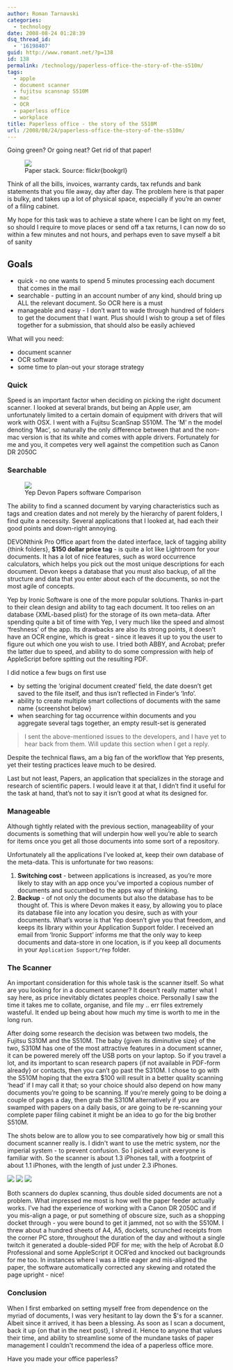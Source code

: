 ```yaml
---
author: Roman Tarnavski
categories:
  - technology
date: 2008-08-24 01:28:39
dsq_thread_id:
  - '16198407'
guid: http://www.romant.net/?p=138
id: 138
permalink: /technology/paperless-office-the-story-of-the-s510m/
tags:
  - apple
  - document scanner
  - fujitsu scansnap S510M
  - mac
  - OCR
  - paperless office
  - workplace
title: Paperless office - the story of the S510M
url: /2008/08/24/paperless-office-the-story-of-the-s510m/
---
```


Going green? Or going neat? Get rid of that paper!

<figure>
  <img src="/images/2008/08/post-it.jpg">
  <figcaption>Paper stack. Source: flickr{bookgrl}</figcaption>
</figure>

Think of all the bills, invoices, warranty cards, tax refunds and bank statements that you file away, day after day. The problem here is that paper is bulky, and takes up a lot of physical space, especially if you’re an owner of a filing cabinet.

My hope for this task was to achieve a state where I can be light on my feet, so should I require to move places or send off a tax returns, I can now do so within a few minutes and not hours, and perhaps even to save myself a bit of sanity

## Goals

  * quick - no one wants to spend 5 minutes processing each document that comes in the mail
  * searchable - putting in an account number of any kind, should bring up ALL the relevant document. So OCR here is a must
  * manageable and easy - I don’t want to wade through hundred of folders to get the document that I want. Plus should I wish to group a set of files together for a submission, that should also be easily achieved

What will you need:

  * document scanner
  * OCR software
  * some time to plan-out your storage strategy

### Quick

Speed is an important factor when deciding on picking the right document scanner. I looked at several brands, but being an Apple user, am unfortunately limited to a certain domain of equipment with drivers that will work with OSX. I went with a Fujitsu ScanSnap S510M. The ‘M’ n the model denoting ‘Mac’, so naturally the only difference between that and the non-mac version is that its white and comes with apple drivers. Fortunately for me and you, it competes very well against the competition such as Canon DR 2050C

### Searchable

<figure>
  <img src="/images/2008/08/yep-papers-devonthink-comparison.jpg">
  <figcaption>Yep Devon Papers software Comparison</figcaption>
</figure>

The ability to find a scanned document by varying characteristics such as tags and creation dates and not merely by the hierarchy of parent folders, I find quite a necessity. Several applications that I looked at, had each their good points and down-right annoying.

DEVONthink Pro Office apart from the dated interface, lack of tagging ability {think folders}, **$150 dollar price tag** - is quite a lot like Lightroom for your documents. It has a lot of nice features, such as word occurrence calculators, which helps you pick out the most unique descriptions for each document. Devon keeps a database that you must also backup, of all the structure and data that you enter about each of the documents, so not the most agile of concepts.

Yep by Ironic Software is one of the more popular solutions. Thanks in-part to their clean design and ability to tag each document. It too relies on an database {XML-based plist} for the storage of its own meta-data. After spending quite a bit of time with Yep, I very much like the speed and almost ‘freshness’ of the app. Its drawbacks are also its strong points, it doesn’t have an OCR engine, which is great - since it leaves it up to you the user to figure out which one you wish to use. I tried both ABBY, and Acrobat; prefer the latter due to speed, and ability to do some compression with help of AppleScript before spitting out the resulting PDF.

I did notice a few bugs on first use

* by setting the ‘original document created’ field, the date doesn’t get saved to the file itself, and thus isn’t reflected in Finder’s ‘Info’.
* ability to create multiple smart collections of documents with the same name {screenshot below}
* when searching for tag occurrence within documents and you aggregate several tags together, an empty result-set is generated

> I sent the above-mentioned issues to the developers, and I have yet to hear back from them. Will update this section when I get a reply.

Despite the technical flaws, am a big fan of the workflow that Yep presents, yet their testing practices leave much to be desired.

Last but not least, Papers, an application that specializes in the storage and research of scientific papers. I would leave it at that, I didn’t find it useful for the task at hand, that’s not to say it isn’t good at what its designed for.

### Manageable

Although tightly related with the previous section, manageability of your documents is something that will underpin how well you’re able to search for items once you get all those documents into some sort of a repository.

Unfortunately all the applications I’ve looked at, keep their own database of the meta-data. This is unfortunate for two reasons:

  1. **Switching cost** - between applications is increased, as you’re more likely to stay with an app once you’ve imported a copious number of documents and succumbed to the apps way of thinking.
  2. **Backup** - of not only the documents but also the database has to be thought of. This is where Devon makes it easy, by allowing you to place its database file into any location you desire, such as with your documents. What’s worse is that Yep doesn’t give you that freedom, and keeps its library within your Application Support folder. I received an email from ‘Ironic Support’ informs me that the only way to keep documents and data-store in one location, is if you keep all documents in your `Application Support/Yep` folder.

### The Scanner

An important consideration for this whole task is the scanner itself. So what are you looking for in a document scanner? It doesn’t really matter what I say here, as price inevitably dictates peoples choice. Personally I saw the time it takes me to collate, organise, and file my .. err files extremely wasteful. It ended up being about how much my time is worth to me in the long run.

After doing some research the decision was between two models, the Fujitsu S310M and the S510M. The baby {given its diminutive size} of the two, S310M has one of the most attractive features in a document scanner, it can be powered merely off the USB ports on your laptop. So if you travel a lot, and its important to scan research papers {if not available in PDF-form already} or contacts, then you can’t go past the S310M. I chose to go with the S510M hoping that the extra $100 will result in a better quality scanning ‘head’ if I may call it that; so your choice should also depend on how many documents you’re going to be scanning. If you’re merely going to be doing a couple of pages a day, then grab the S310M alternatively if you are swamped with papers on a daily basis, or are going to be re-scanning your complete paper filing cabinet it might be an idea to go for the big brother S510M.

The shots below are to allow you to see comparatively how big or small this document scanner really is. I didn't want to use the metric system, nor the imperial system - to prevent confusion. So I picked a unit everyone is familiar with. So the scanner is about 1.3 iPhones tall, with a footprint of about 1.1 iPhones, with the length of just under 2.3 iPhones.

![](/images/2008/08/Closed_Fujitsu_ScanSnap_S510M_t.jpg)
![](/images/2008/08/SIDE_Fujitsu_ScanSnap_S510M_t.jpg)
![](/images/2008/08/TOP_Fujitsu_ScanSnap_S510M_t.jpg)

Both scanners do duplex scanning, thus double sided documents are not a problem. What impressed me most is how well the paper feeder actually works. I’ve had the experience of working with a Canon DR 2050C and if you mis-align a page, or put something of obscure size, such as a shopping docket through - you were bound to get it jammed, not so with the S510M. I threw about a hundred sheets of A4, A5, dockets, scrunched receipts from the corner PC store, throughout the duration of the day and without a single twitch it generated a double-sided PDF for me; with the help of Acrobat 8.0 Professional and some AppleScript it OCR’ed and knocked out backgrounds for me too. In instances where I was a little eager and mis-aligned the paper, the software automatically corrected any skewing and rotated the page upright - nice!

### Conclusion

When I first embarked on setting myself free from dependence on the myriad of documents, I was very hesitant to lay down the $'s for a scanner. Albeit since it arrived, it has been a blessing. As soon as I scan a document, back it up {on that in the next post}, I shred it. Hence to anyone that values their time, and ability to streamline some of the mundane tasks of paper management I couldn't recommend the idea of a paperless office more.

Have you made your office paperless?